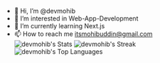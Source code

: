 - 👋 Hi, I’m @devmohib
- 👀 I’m interested in Web-App-Development
- 🌱 I’m currently learning Next.js
- 📫 How to reach me itsmohibuddin@gmail.com  
![devmohib's Stats](https://github-readme-stats.vercel.app/api?username=devmohib&theme=vue-dark&show_icons=true&hide_border=true&count_private=true)
![devmohib's Streak](https://github-readme-streak-stats.herokuapp.com/?user=devmohib&theme=vue-dark&hide_border=true)  
![devmohib's Top Languages](https://github-readme-stats.vercel.app/api/top-langs/?username=devmohib&theme=vue-dark&show_icons=true&hide_border=true&layout=compact)  
<!---
devmohib/devmohib is a ✨ special ✨ repository because its `README.md` (this file) appears on your GitHub profile.
You can click the Preview link to take a look at your changes.
--->
